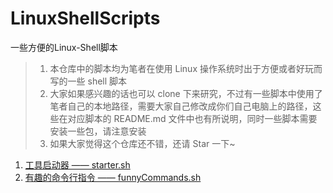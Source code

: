 # LinuxShellScripts
一些方便的Linux-Shell脚本  
> 1. 本仓库中的脚本均为笔者在使用 Linux 操作系统时出于方便或者好玩而写的一些 shell 脚本  
> 2. 大家如果感兴趣的话也可以 clone 下来研究，不过有一些脚本中使用了笔者自己的本地路径，需要大家自己修改成你们自己电脑上的路径，这些在对应脚本的 README.md 文件中也有所说明，同时一些脚本需要安装一些包，请注意安装  
> 3. 如果大家觉得这个仓库还不错，还请 Star 一下~  

1. [工具启动器 —— starter.sh](https://github.com/HOLLYwyh/LinuxShellScripts/tree/main/starter)
2. [有趣的命令行指令 —— funnyCommands.sh](https://github.com/HOLLYwyh/LinuxShellScripts/tree/main/funnyCommands)
